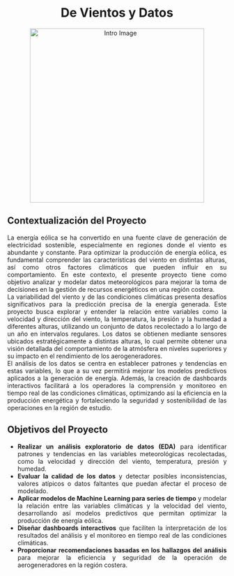 <div style="text-align: center;">
    <h1><b>De Vientos y Datos</b></h1>
</div>

<div style="text-align: center; margin-bottom: 10px;">
    <img src="https://github.com/kmarcela11/ProyectoFinal_EnergiaEolica/blob/main/intro.png?raw=true" alt="Intro Image" width="400"/>
</div>


## **Contextualización del Proyecto**

<div style="text-align: justify;">
    La energía eólica se ha convertido en una fuente clave de generación de electricidad sostenible, especialmente en regiones donde el viento es abundante y constante. Para optimizar la producción de energía eólica, es fundamental comprender las características del viento en distintas alturas, así como otros factores climáticos que pueden influir en su comportamiento. En este contexto, el presente proyecto tiene como objetivo analizar y modelar datos meteorológicos para mejorar la toma de decisiones en la gestión de recursos energéticos en una región costera.
</div>

<div style="text-align: justify;">
    La variabilidad del viento y de las condiciones climáticas presenta desafíos significativos para la predicción precisa de la energía generada. Este proyecto busca explorar y entender la relación entre variables como la velocidad y dirección del viento, la temperatura, la presión y la humedad a diferentes alturas, utilizando un conjunto de datos recolectado a lo largo de un año en intervalos regulares. Los datos se obtienen mediante sensores ubicados estratégicamente a distintas alturas, lo cual permite obtener una visión detallada del comportamiento de la atmósfera en niveles superiores y su impacto en el rendimiento de los aerogeneradores.
</div>

<div style="text-align: justify;">
    El análisis de los datos se centra en establecer patrones y tendencias en estas variables, lo que a su vez permitirá mejorar los modelos predictivos aplicados a la generación de energía. Además, la creación de dashboards interactivos facilitará a los operadores la comprensión y monitoreo en tiempo real de las condiciones climáticas, optimizando así la eficiencia en la producción energética y fortaleciendo la seguridad y sostenibilidad de las operaciones en la región de estudio.
</div>

## **Objetivos del Proyecto**

<div style="text-align: justify;">
    <ul>
        <li><b>Realizar un análisis exploratorio de datos (EDA)</b> para identificar patrones y tendencias en las variables meteorológicas recolectadas, como la velocidad y dirección del viento, temperatura, presión y humedad.</li>
        <li><b>Evaluar la calidad de los datos</b> y detectar posibles inconsistencias, valores atípicos o datos faltantes que puedan afectar el proceso de modelado.</li>
        <li><b>Aplicar modelos de Machine Learning para series de tiempo</b> y modelar la relación entre las variables climáticas y la velocidad del viento, desarrollando así modelos predictivos que permitan optimizar la producción de energía eólica.</li>
        <li><b>Diseñar dashboards interactivos</b> que faciliten la interpretación de los resultados del análisis y el monitoreo en tiempo real de las condiciones climáticas.</li>
        <li><b>Proporcionar recomendaciones basadas en los hallazgos del análisis</b> para mejorar la eficiencia y seguridad de la operación de aerogeneradores en la región costera.</li>
    </ul>
</div>
